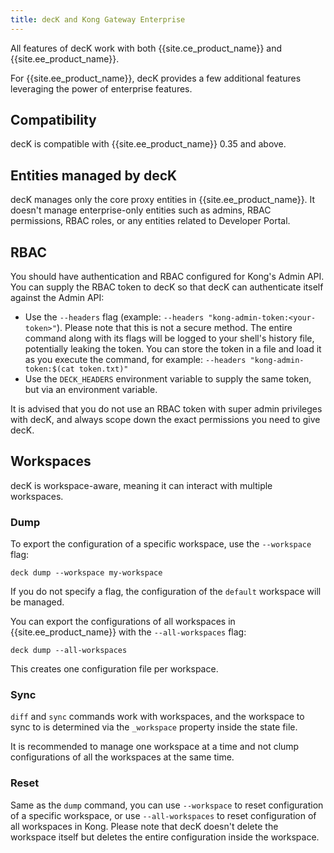 ```yaml
---
title: decK and Kong Gateway Enterprise
---
```


All features of decK work with both {{site.ce_product_name}} and {{site.ee_product_name}}.

For {{site.ee_product_name}}, decK provides a few additional features leveraging the
power of enterprise features.

## Compatibility

decK is compatible with {{site.ee_product_name}} 0.35 and above.

## Entities managed by decK

decK manages only the core proxy entities in {{site.ee_product_name}}. It doesn't
manage enterprise-only entities such as admins, RBAC permissions, RBAC roles,
or any entities related to Developer Portal.

## RBAC

You should have authentication and RBAC configured for Kong's Admin API.
You can supply the RBAC token to decK so that decK can authenticate itself
against the Admin API:
- Use the `--headers` flag (example: `--headers "kong-admin-token:<your-token>"`).
  Please note that this is not a secure method. The entire command along with
  its flags will be logged to your shell's history file, potentially leaking
  the token. You can store the token in a file and load it as you execute the
  command, for example: `--headers "kong-admin-token:$(cat token.txt)"`
- Use the `DECK_HEADERS` environment variable to supply the same token, but via
  an environment variable.

It is advised that you do not use an RBAC token with super admin privileges
with decK, and always scope down the exact permissions you need to give
decK.

## Workspaces

decK is workspace-aware, meaning it can interact with multiple workspaces.

### Dump

To export the configuration of a specific workspace, use the `--workspace` flag:

```
deck dump --workspace my-workspace
```

If you do not specify a flag, the configuration of the `default` workspace will
be managed.

You can export the configurations of all workspaces in {{site.ee_product_name}} with
the `--all-workspaces` flag:

```
deck dump --all-workspaces
```

This creates one configuration file per workspace.

### Sync

`diff` and `sync` commands work with workspaces, and the workspace to sync
to is determined via the `_workspace` property inside the state file.

It is recommended to manage one workspace at a time and not clump
configurations of all the workspaces at the same time.

### Reset

Same as the `dump` command, you can use `--workspace` to reset configuration of a
specific workspace, or use `--all-workspaces` to reset configuration of all
workspaces in Kong.
Please note that decK doesn't delete the workspace itself but deletes the
entire configuration inside the workspace.
